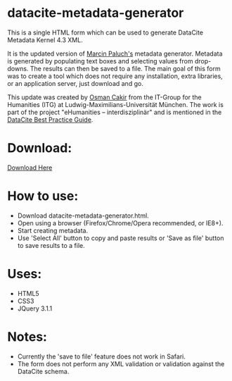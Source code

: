 datacite-metadata-generator
===========================

This is a single HTML form which can be used to generate DataCite Metadata Kernel 4.3 XML.

It is the updated version of [Marcin Paluch's](https://github.com/mpaluch/datacite-metadata-generator) metadata generator.
Metadata is generated by populating text boxes and selecting values from drop-downs.
The results can then be saved to a file.
The main goal of this form was to create a tool which does not require any installation, extra libraries, or an application server, just download and go.

This update was created by [Osman Cakir](https://github.com/osmancakir) from the IT-Group for the Humanities (ITG) at Ludwig-Maximilians-Universität München.
The work is part of the project "eHumanities – interdisziplinär" and is mentioned in the [DataCite Best Practice Guide](https://github.com/UB-LMU/DataCite_BestPracticeGuide).

Download:
=========

[Download Here](https://github.com/UB-LMU/datacite-metadata-generator/blob/master/index.html)

How to use:
===========

- Download datacite-metadata-generator.html.
- Open using a browser (Firefox/Chrome/Opera recommended, or IE8+).
- Start creating metadata.
- Use 'Select All' button to copy and paste results or 'Save as file' button to save results to a file.

Uses:
=====

- HTML5
- CSS3
- JQuery 3.1.1

Notes:
======

- Currently the 'save to file' feature does not work in Safari.
- The form does not perform any XML validation or validation against the DataCite schema.
